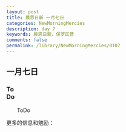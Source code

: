 ```yaml
---
layout: post
title: 晨恩日新 一月七日
categories: NewMorningMercies
description: day 7
keywords: 晨恩日新，保罗区普
comments: false
permalink: /library/NewMorningMercies/0107
---
```


## 一月七日

### To <br> Do

&emsp;&emsp;ToDo

更多的信息和勉励：[]()

